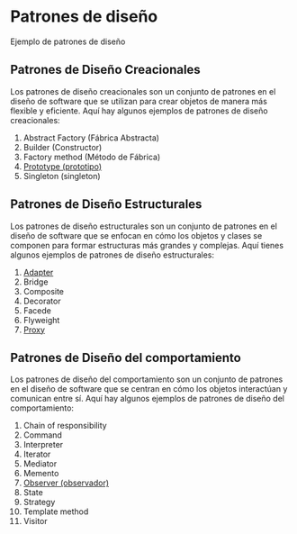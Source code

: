 # Patrones de diseño

Ejemplo de patrones de diseño

## Patrones de Diseño Creacionales

Los patrones de diseño creacionales son un conjunto de patrones en el diseño de software que se utilizan para crear objetos de manera más flexible y eficiente. Aquí hay algunos ejemplos de patrones de diseño creacionales:

1. Abstract Factory (Fábrica Abstracta)
1. Builder (Constructor)
1. Factory method (Método de Fábrica)
1. [Prototype (prototipo)](/creationalPatterns/prototype.md)
1. Singleton (singleton)

## Patrones de Diseño Estructurales

Los patrones de diseño estructurales son un conjunto de patrones en el diseño de software que se enfocan en cómo los objetos y clases se componen para formar estructuras más grandes y complejas. Aquí tienes algunos ejemplos de patrones de diseño estructurales:

1. [Adapter](/structuralPatterns/adataper.md)
1. Bridge
1. Composite
1. Decorator
1. Facede
1. Flyweight
1. [Proxy](/structuralPatterns/proxy.md)

## Patrones de Diseño del comportamiento

Los patrones de diseño del comportamiento son un conjunto de patrones en el diseño de software que se centran en cómo los objetos interactúan y comunican entre sí. Aquí hay algunos ejemplos de patrones de diseño del comportamiento:

1. Chain of responsibility
1. Command
1. Interpreter
1. Iterator
1. Mediator
1. Memento
1. [Observer (observador)](designs/behavioralPatterns/observer.md)
1. State
1. Strategy
1. Template method
1. Visitor
